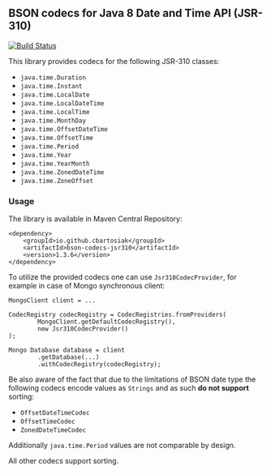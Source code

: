## BSON codecs for Java 8 Date and Time API (JSR-310)

[![Build Status](https://travis-ci.org/cbartosiak/bson-codecs-jsr310.svg?branch=1.3.6)](https://travis-ci.org/cbartosiak/bson-codecs-jsr310)

This library provides codecs for the following JSR-310 classes:
* `java.time.Duration`
* `java.time.Instant`
* `java.time.LocalDate`
* `java.time.LocalDateTime`
* `java.time.LocalTime`
* `java.time.MonthDay`
* `java.time.OffsetDateTime`
* `java.time.OffsetTime`
* `java.time.Period`
* `java.time.Year`
* `java.time.YearMonth`
* `java.time.ZonedDateTime`
* `java.time.ZoneOffset`

### Usage

The library is available in Maven Central Repository:
```
<dependency>
    <groupId>io.github.cbartosiak</groupId>
    <artifactId>bson-codecs-jsr310</artifactId>
    <version>1.3.6</version>
</dependency>
```

To utilize the provided codecs one can use `Jsr310CodecProvider`, for example
in case of Mongo synchronous client:

```
MongoClient client = ...
```
```
CodecRegistry codecRegistry = CodecRegistries.fromProviders(
        MongoClient.getDefaultCodecRegistry(),
        new Jsr310CodecProvider()
);
```
```
Mongo Database database = client
        .getDatabase(...)
        .withCodecRegistry(codecRegistry);
```

Be also aware of the fact that due to the limitations of BSON date type the
following codecs encode values as `Strings` and as such **do not support**
sorting:
* `OffsetDateTimeCodec`
* `OffsetTimeCodec`
* `ZonedDateTimeCodec`

Additionally `java.time.Period` values are not comparable by design.

All other codecs support sorting.

